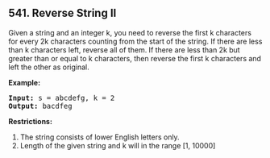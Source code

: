 ## 541. Reverse String II

Given a string and an integer k, you need to reverse the first k characters for every 2k
characters counting from the start of the string. If there are less than k characters
left, reverse all of them. If there are less than 2k but greater than or equal to k
characters, then reverse the first k characters and left the other as original.

**Example:**
<pre>
<b>Input:</b> s = abcdefg, k = 2
<b>Output:</b> bacdfeg
</pre>

**Restrictions:**

1. The string consists of lower English letters only.
2. Length of the given string and k will in the range [1, 10000]
